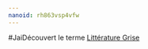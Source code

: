 ```yaml
---
nanoid: rh863vsp4vfw
---
```

#JaiDécouvert le terme [Littérature Grise](https://fr.m.wikipedia.org/wiki/Litt%C3%A9rature_grise)
